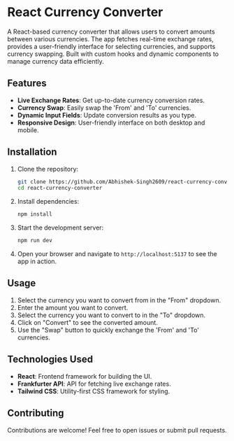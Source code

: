 # React Currency Converter

A React-based currency converter that allows users to convert amounts between various currencies. The app fetches real-time exchange rates, provides a user-friendly interface for selecting currencies, and supports currency swapping. Built with custom hooks and dynamic components to manage currency data efficiently.

## Features

- **Live Exchange Rates**: Get up-to-date currency conversion rates.
- **Currency Swap**: Easily swap the 'From' and 'To' currencies.
- **Dynamic Input Fields**: Update conversion results as you type.
- **Responsive Design**: User-friendly interface on both desktop and mobile.

## Installation

1. Clone the repository:
    ```bash
    git clone https://github.com/Abhishek-Singh2609/react-currency-converter.git
    cd react-currency-converter
    ```

2. Install dependencies:
    ```bash
    npm install
    ```

3. Start the development server:
    ```bash
    npm run dev
    ```

4. Open your browser and navigate to `http://localhost:5137` to see the app in action.

## Usage

1. Select the currency you want to convert from in the "From" dropdown.
2. Enter the amount you want to convert.
3. Select the currency you want to convert to in the "To" dropdown.
4. Click on "Convert" to see the converted amount.
5. Use the "Swap" button to quickly exchange the 'From' and 'To' currencies.

## Technologies Used

- **React**: Frontend framework for building the UI.
- **Frankfurter API**: API for fetching live exchange rates.
- **Tailwind CSS**: Utility-first CSS framework for styling.

## Contributing

Contributions are welcome! Feel free to open issues or submit pull requests.


